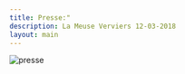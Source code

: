 ```yaml
---
title: Presse:"
description: La Meuse Verviers 12-03-2018
layout: main
---
```


![presse](/static/img/presse.jpg)  
